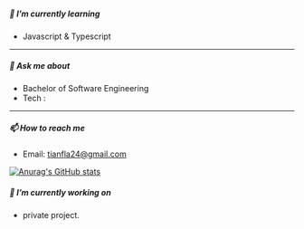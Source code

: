 ##### 🌱 I’m currently learning

- Javascript & Typescript
<!-- 
[![Top Langs](https://github-readme-stats.vercel.app/api/top-langs/?username=Roy-hello&layout=compact&theme=radical)]
(https://github.com/Roy-hello/github-readme-stats)

- Refactoring method.
 -->
***

##### 💬 Ask me about

- Bachelor of Software Engineering
- Tech : 
***

##### 📫 How to reach me

- Email: tianfla24@gmail.com

[![Anurag's GitHub stats](https://github-readme-stats.vercel.app/api?username=Roy-hello&show_icons=true&theme=radical&count_private=true)](https://github.com/anuraghazra/github-readme-stats?count_private=true)

##### 🔭 I’m currently working on
- private project.
